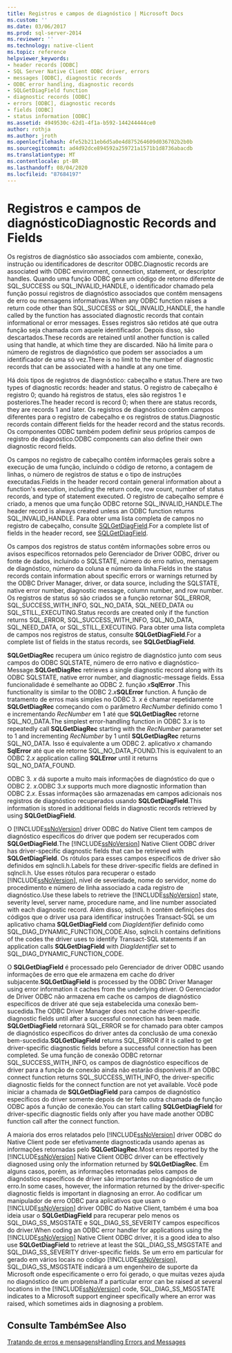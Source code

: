 ```yaml
---
title: Registros e campos de diagnóstico | Microsoft Docs
ms.custom: ''
ms.date: 03/06/2017
ms.prod: sql-server-2014
ms.reviewer: ''
ms.technology: native-client
ms.topic: reference
helpviewer_keywords:
- header records [ODBC]
- SQL Server Native Client ODBC driver, errors
- messages [ODBC], diagnostic records
- ODBC error handling, diagnostic records
- SQLGetDiagField function
- diagnostic records [ODBC]
- errors [ODBC], diagnostic records
- fields [ODBC]
- status information [ODBC]
ms.assetid: 4949530c-62d1-4f1a-b592-144244444ce0
author: rothja
ms.author: jroth
ms.openlocfilehash: 4fe52b211eb6d5a0e4d875264609d036702b2b0b
ms.sourcegitcommit: ad4d92dce894592a259721a1571b1d8736abacdb
ms.translationtype: MT
ms.contentlocale: pt-BR
ms.lasthandoff: 08/04/2020
ms.locfileid: "87684197"
---
```

# <a name="diagnostic-records-and-fields"></a><span data-ttu-id="3f740-102">Registros e campos de diagnóstico</span><span class="sxs-lookup"><span data-stu-id="3f740-102">Diagnostic Records and Fields</span></span>
  <span data-ttu-id="3f740-103">Os registros de diagnóstico são associados com ambiente, conexão, instrução ou identificadores de descritor ODBC.</span><span class="sxs-lookup"><span data-stu-id="3f740-103">Diagnostic records are associated with ODBC environment, connection, statement, or descriptor handles.</span></span> <span data-ttu-id="3f740-104">Quando uma função ODBC gera um código de retorno diferente de SQL_SUCCESS ou SQL_INVALID_HANDLE, o identificador chamado pela função possui registros de diagnóstico associados que contêm mensagens de erro ou mensagens informativas.</span><span class="sxs-lookup"><span data-stu-id="3f740-104">When any ODBC function raises a return code other than SQL_SUCCESS or SQL_INVALID_HANDLE, the handle called by the function has associated diagnostic records that contain informational or error messages.</span></span> <span data-ttu-id="3f740-105">Esses registros são retidos até que outra função seja chamada com aquele identificador. Depois disso, são descartados.</span><span class="sxs-lookup"><span data-stu-id="3f740-105">These records are retained until another function is called using that handle, at which time they are discarded.</span></span> <span data-ttu-id="3f740-106">Não há limite para o número de registros de diagnóstico que podem ser associados a um identificador de uma só vez.</span><span class="sxs-lookup"><span data-stu-id="3f740-106">There is no limit to the number of diagnostic records that can be associated with a handle at any one time.</span></span>  
  
 <span data-ttu-id="3f740-107">Há dois tipos de registros de diagnóstico: cabeçalho e status.</span><span class="sxs-lookup"><span data-stu-id="3f740-107">There are two types of diagnostic records: header and status.</span></span> <span data-ttu-id="3f740-108">O registro de cabeçalho é registro 0; quando há registros de status, eles são registros 1 e posteriores.</span><span class="sxs-lookup"><span data-stu-id="3f740-108">The header record is record 0; when there are status records, they are records 1 and later.</span></span> <span data-ttu-id="3f740-109">Os registros de diagnóstico contêm campos diferentes para o registro de cabeçalho e os registros de status.</span><span class="sxs-lookup"><span data-stu-id="3f740-109">Diagnostic records contain different fields for the header record and the status records.</span></span> <span data-ttu-id="3f740-110">Os componentes ODBC também podem definir seus próprios campos de registro de diagnóstico.</span><span class="sxs-lookup"><span data-stu-id="3f740-110">ODBC components can also define their own diagnostic record fields.</span></span>  
  
 <span data-ttu-id="3f740-111">Os campos no registro de cabeçalho contêm informações gerais sobre a execução de uma função, incluindo o código de retorno, a contagem de linhas, o número de registros de status e o tipo de instruções executadas.</span><span class="sxs-lookup"><span data-stu-id="3f740-111">Fields in the header record contain general information about a function's execution, including the return code, row count, number of status records, and type of statement executed.</span></span> <span data-ttu-id="3f740-112">O registro de cabeçalho sempre é criado, a menos que uma função ODBC retorne SQL_INVALID_HANDLE.</span><span class="sxs-lookup"><span data-stu-id="3f740-112">The header record is always created unless an ODBC function returns SQL_INVALID_HANDLE.</span></span> <span data-ttu-id="3f740-113">Para obter uma lista completa de campos no registro de cabeçalho, consulte [SQLGetDiagField](../native-client-odbc-api/sqlgetdiagfield.md).</span><span class="sxs-lookup"><span data-stu-id="3f740-113">For a complete list of fields in the header record, see [SQLGetDiagField](../native-client-odbc-api/sqlgetdiagfield.md).</span></span>  
  
 <span data-ttu-id="3f740-114">Os campos dos registros de status contêm informações sobre erros ou avisos específicos retornados pelo Gerenciador de Driver ODBC, driver ou fonte de dados, incluindo o SQLSTATE, número do erro nativo, mensagem de diagnóstico, número da coluna e número da linha.</span><span class="sxs-lookup"><span data-stu-id="3f740-114">Fields in the status records contain information about specific errors or warnings returned by the ODBC Driver Manager, driver, or data source, including the SQLSTATE, native error number, diagnostic message, column number, and row number.</span></span> <span data-ttu-id="3f740-115">Os registros de status só são criados se a função retornar SQL_ERROR, SQL_SUCCESS_WITH_INFO, SQL_NO_DATA, SQL_NEED_DATA ou SQL_STILL_EXECUTING.</span><span class="sxs-lookup"><span data-stu-id="3f740-115">Status records are created only if the function returns SQL_ERROR, SQL_SUCCESS_WITH_INFO, SQL_NO_DATA, SQL_NEED_DATA, or SQL_STILL_EXECUTING.</span></span> <span data-ttu-id="3f740-116">Para obter uma lista completa de campos nos registros de status, consulte **SQLGetDiagField**.</span><span class="sxs-lookup"><span data-stu-id="3f740-116">For a complete list of fields in the status records, see **SQLGetDiagField**.</span></span>  
  
 <span data-ttu-id="3f740-117">**SQLGetDiagRec** recupera um único registro de diagnóstico junto com seus campos do ODBC SQLSTATE, número de erro nativo e diagnóstico-Message.</span><span class="sxs-lookup"><span data-stu-id="3f740-117">**SQLGetDiagRec** retrieves a single diagnostic record along with its ODBC SQLSTATE, native error number, and diagnostic-message fields.</span></span> <span data-ttu-id="3f740-118">Essa funcionalidade é semelhante ao ODBC 2. função _x_**SqlError** .</span><span class="sxs-lookup"><span data-stu-id="3f740-118">This functionality is similar to the ODBC 2._x_**SQLError** function.</span></span> <span data-ttu-id="3f740-119">A função de tratamento de erros mais simples no ODBC 3. *x* é chamar repetidamente **SQLGetDiagRec** começando com o parâmetro *RecNumber* definido como 1 e incrementando *RecNumber* em 1 até que **SQLGetDiagRec** retorne SQL_NO_DATA.</span><span class="sxs-lookup"><span data-stu-id="3f740-119">The simplest error-handling function in ODBC 3.*x* is to repeatedly call **SQLGetDiagRec** starting with the *RecNumber* parameter set to 1 and incrementing *RecNumber* by 1 until **SQLGetDiagRec** returns SQL_NO_DATA.</span></span> <span data-ttu-id="3f740-120">Isso é equivalente a um ODBC 2. aplicativo *x* chamando **SqlError** até que ele retorne SQL_NO_DATA_FOUND.</span><span class="sxs-lookup"><span data-stu-id="3f740-120">This is equivalent to an ODBC 2.*x* application calling **SQLError** until it returns SQL_NO_DATA_FOUND.</span></span>  
  
 <span data-ttu-id="3f740-121">ODBC 3. *x* dá suporte a muito mais informações de diagnóstico do que o ODBC 2. *x*.</span><span class="sxs-lookup"><span data-stu-id="3f740-121">ODBC 3.*x* supports much more diagnostic information than ODBC 2.*x*.</span></span> <span data-ttu-id="3f740-122">Essas informações são armazenadas em campos adicionais nos registros de diagnóstico recuperados usando **SQLGetDiagField**.</span><span class="sxs-lookup"><span data-stu-id="3f740-122">This information is stored in additional fields in diagnostic records retrieved by using **SQLGetDiagField**.</span></span>  
  
 <span data-ttu-id="3f740-123">O [!INCLUDE[ssNoVersion](../../includes/ssnoversion-md.md)] driver ODBC do Native Client tem campos de diagnóstico específicos do driver que podem ser recuperados com **SQLGetDiagField**.</span><span class="sxs-lookup"><span data-stu-id="3f740-123">The [!INCLUDE[ssNoVersion](../../includes/ssnoversion-md.md)] Native Client ODBC driver has driver-specific diagnostic fields that can be retrieved with **SQLGetDiagField**.</span></span> <span data-ttu-id="3f740-124">Os rótulos para esses campos específicos de driver são definidos em sqlncli.h.</span><span class="sxs-lookup"><span data-stu-id="3f740-124">Labels for these driver-specific fields are defined in sqlncli.h.</span></span> <span data-ttu-id="3f740-125">Use esses rótulos para recuperar o estado [!INCLUDE[ssNoVersion](../../includes/ssnoversion-md.md)], nível de severidade, nome do servidor, nome do procedimento e número de linha associado a cada registro de diagnóstico.</span><span class="sxs-lookup"><span data-stu-id="3f740-125">Use these labels to retrieve the [!INCLUDE[ssNoVersion](../../includes/ssnoversion-md.md)] state, severity level, server name, procedure name, and line number associated with each diagnostic record.</span></span> <span data-ttu-id="3f740-126">Além disso, sqlncli. h contém definições dos códigos que o driver usa para identificar instruções Transact-SQL se um aplicativo chama **SQLGetDiagField** com *DiagIdentifier* definido como SQL_DIAG_DYNAMIC_FUNCTION_CODE.</span><span class="sxs-lookup"><span data-stu-id="3f740-126">Also, sqlncli.h contains definitions of the codes the driver uses to identify Transact-SQL statements if an application calls **SQLGetDiagField** with *DiagIdentifier* set to SQL_DIAG_DYNAMIC_FUNCTION_CODE.</span></span>  
  
 <span data-ttu-id="3f740-127">O **SQLGetDiagField** é processado pelo Gerenciador de driver ODBC usando informações de erro que ele armazena em cache do driver subjacente.</span><span class="sxs-lookup"><span data-stu-id="3f740-127">**SQLGetDiagField** is processed by the ODBC Driver Manager using error information it caches from the underlying driver.</span></span> <span data-ttu-id="3f740-128">O Gerenciador de Driver ODBC não armazena em cache os campos de diagnóstico específicos de driver até que seja estabelecida uma conexão bem-sucedida.</span><span class="sxs-lookup"><span data-stu-id="3f740-128">The ODBC Driver Manager does not cache driver-specific diagnostic fields until after a successful connection has been made.</span></span> <span data-ttu-id="3f740-129">**SQLGetDiagField** retornará SQL_ERROR se for chamado para obter campos de diagnóstico específicos do driver antes da conclusão de uma conexão bem-sucedida.</span><span class="sxs-lookup"><span data-stu-id="3f740-129">**SQLGetDiagField** returns SQL_ERROR if it is called to get driver-specific diagnostic fields before a successful connection has been completed.</span></span> <span data-ttu-id="3f740-130">Se uma função de conexão ODBC retornar SQL_SUCCESS_WITH_INFO, os campos de diagnóstico específicos de driver para a função de conexão ainda não estarão disponíveis.</span><span class="sxs-lookup"><span data-stu-id="3f740-130">If an ODBC connect function returns SQL_SUCCESS_WITH_INFO, the driver-specific diagnostic fields for the connect function are not yet available.</span></span> <span data-ttu-id="3f740-131">Você pode iniciar a chamada de **SQLGetDiagField** para campos de diagnóstico específicos do driver somente depois de ter feito outra chamada de função ODBC após a função de conexão.</span><span class="sxs-lookup"><span data-stu-id="3f740-131">You can start calling **SQLGetDiagField** for driver-specific diagnostic fields only after you have made another ODBC function call after the connect function.</span></span>  
  
 <span data-ttu-id="3f740-132">A maioria dos erros relatados pelo [!INCLUDE[ssNoVersion](../../includes/ssnoversion-md.md)] driver ODBC do Native Client pode ser efetivamente diagnosticada usando apenas as informações retornadas pelo **SQLGetDiagRec**.</span><span class="sxs-lookup"><span data-stu-id="3f740-132">Most errors reported by the [!INCLUDE[ssNoVersion](../../includes/ssnoversion-md.md)] Native Client ODBC driver can be effectively diagnosed using only the information returned by **SQLGetDiagRec**.</span></span> <span data-ttu-id="3f740-133">Em alguns casos, porém, as informações retornadas pelos campos de diagnóstico específicos de driver são importantes no diagnóstico de um erro.</span><span class="sxs-lookup"><span data-stu-id="3f740-133">In some cases, however, the information returned by the driver-specific diagnostic fields is important in diagnosing an error.</span></span> <span data-ttu-id="3f740-134">Ao codificar um manipulador de erro ODBC para aplicativos que usam o [!INCLUDE[ssNoVersion](../../includes/ssnoversion-md.md)] driver ODBC do Native Client, também é uma boa ideia usar o **SQLGetDiagField** para recuperar pelo menos os SQL_DIAG_SS_MSGSTATE e SQL_DIAG_SS_SEVERITY campos específicos do driver.</span><span class="sxs-lookup"><span data-stu-id="3f740-134">When coding an ODBC error handler for applications using the [!INCLUDE[ssNoVersion](../../includes/ssnoversion-md.md)] Native Client ODBC driver, it is a good idea to also use **SQLGetDiagField** to retrieve at least the SQL_DIAG_SS_MSGSTATE and SQL_DIAG_SS_SEVERITY driver-specific fields.</span></span> <span data-ttu-id="3f740-135">Se um erro em particular for gerado em vários locais no código [!INCLUDE[ssNoVersion](../../includes/ssnoversion-md.md)], SQL_DIAG_SS_MSGSTATE indicará a um engenheiro de suporte da Microsoft onde especificamente o erro foi gerado, o que muitas vezes ajuda no diagnóstico de um problema.</span><span class="sxs-lookup"><span data-stu-id="3f740-135">If a particular error can be raised at several locations in the [!INCLUDE[ssNoVersion](../../includes/ssnoversion-md.md)] code, SQL_DIAG_SS_MSGSTATE indicates to a Microsoft support engineer specifically where an error was raised, which sometimes aids in diagnosing a problem.</span></span>  
  
## <a name="see-also"></a><span data-ttu-id="3f740-136">Consulte Também</span><span class="sxs-lookup"><span data-stu-id="3f740-136">See Also</span></span>  
 [<span data-ttu-id="3f740-137">Tratando de erros e mensagens</span><span class="sxs-lookup"><span data-stu-id="3f740-137">Handling Errors and Messages</span></span>](handling-errors-and-messages.md)  
  
  
